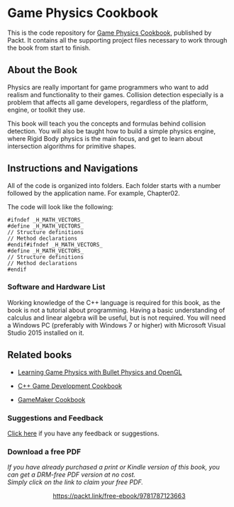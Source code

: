 # Game Physics Cookbook

This is the code repository for [Game Physics Cookbook](https://www.packtpub.com/game-development/game-physics-cookbook?utm_source=github&utm_medium=repository&utm_campaign=9781787123663), published by Packt. It contains all the supporting project files necessary to work through the book from start to finish.
## About the Book
Physics are really important for game programmers who want to add realism and functionality to their games. Collision detection especially is a problem that affects all game developers, regardless of the platform, engine, or toolkit they use.

This book will teach you the concepts and formulas behind collision detection. You will also be taught how to build a simple physics engine, where Rigid Body physics is the main focus, and get to learn about intersection algorithms for primitive shapes.

## Instructions and Navigations
All of the code is organized into folders. Each folder starts with a number followed by the application name. For example, Chapter02.



The code will look like the following:
```
#ifndef _H_MATH_VECTORS_
#define _H_MATH_VECTORS_
// Structure definitions
// Method declarations
#endif#ifndef _H_MATH_VECTORS_
#define _H_MATH_VECTORS_
// Structure definitions
// Method declarations
#endif
```
### Software and Hardware List
Working knowledge of the C++ language is required for this book, as the book is not a tutorial
about programming. Having a basic understanding of calculus and linear algebra will be
useful, but is not required. You will need a Windows PC (preferably with Windows 7 or higher)
with Microsoft Visual Studio 2015 installed on it.

## Related books

* [Learning Game Physics with Bullet Physics and OpenGL](https://www.packtpub.com/game-development/learning-game-physics-bullet-physics-and-opengl?utm_source=github&utm_medium=repository&utm_campaign=9781783281879)

* [C++ Game Development Cookbook](https://www.packtpub.com/game-development/c-game-development-cookbook?utm_source=github&utm_medium=repository&utm_campaign=9781785882722)

* [GameMaker Cookbook](https://www.packtpub.com/game-development/gamemaker-cookbook?utm_source=github&utm_medium=repository&utm_campaign=9781784399849)

### Suggestions and Feedback
[Click here](https://docs.google.com/forms/d/e/1FAIpQLSe5qwunkGf6PUvzPirPDtuy1Du5Rlzew23UBp2S-P3wB-GcwQ/viewform) if you have any feedback or suggestions.
### Download a free PDF

 <i>If you have already purchased a print or Kindle version of this book, you can get a DRM-free PDF version at no cost.<br>Simply click on the link to claim your free PDF.</i>
<p align="center"> <a href="https://packt.link/free-ebook/9781787123663">https://packt.link/free-ebook/9781787123663 </a> </p>
